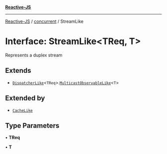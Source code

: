 [**Reactive-JS**](../../README.md)

***

[Reactive-JS](../../README.md) / [concurrent](../README.md) / StreamLike

# Interface: StreamLike\<TReq, T\>

Represents a duplex stream

## Extends

- [`DispatcherLike`](DispatcherLike.md)\<`TReq`\>.[`MulticastObservableLike`](MulticastObservableLike.md)\<`T`\>

## Extended by

- [`CacheLike`](CacheLike.md)

## Type Parameters

• **TReq**

• **T**
